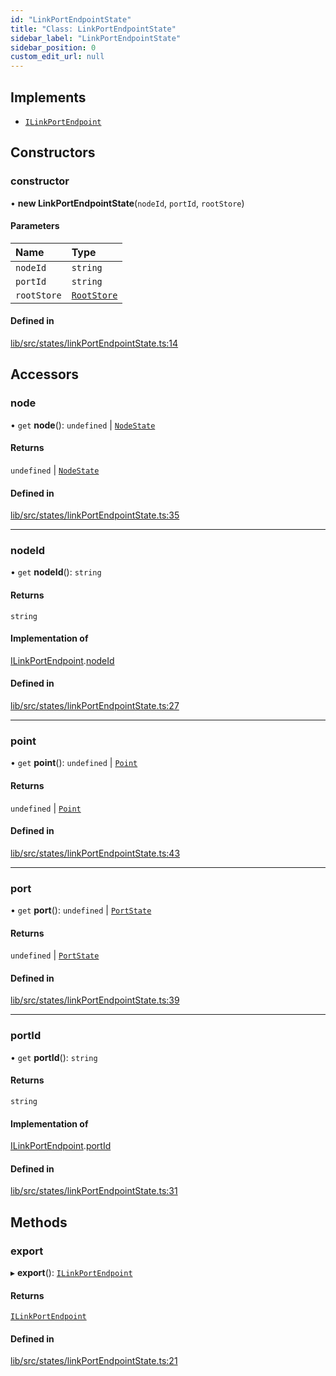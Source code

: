 ```yaml
---
id: "LinkPortEndpointState"
title: "Class: LinkPortEndpointState"
sidebar_label: "LinkPortEndpointState"
sidebar_position: 0
custom_edit_url: null
---
```


## Implements

- [`ILinkPortEndpoint`](../interfaces/ILinkPortEndpoint)

## Constructors

### constructor

• **new LinkPortEndpointState**(`nodeId`, `portId`, `rootStore`)

#### Parameters

| Name | Type |
| :------ | :------ |
| `nodeId` | `string` |
| `portId` | `string` |
| `rootStore` | [`RootStore`](RootStore) |

#### Defined in

[lib/src/states/linkPortEndpointState.ts:14](https://github.com/tokarchyn/react-easy-diagram/blob/96a8c28/lib/src/states/linkPortEndpointState.ts#L14)

## Accessors

### node

• `get` **node**(): `undefined` \| [`NodeState`](NodeState)

#### Returns

`undefined` \| [`NodeState`](NodeState)

#### Defined in

[lib/src/states/linkPortEndpointState.ts:35](https://github.com/tokarchyn/react-easy-diagram/blob/96a8c28/lib/src/states/linkPortEndpointState.ts#L35)

___

### nodeId

• `get` **nodeId**(): `string`

#### Returns

`string`

#### Implementation of

[ILinkPortEndpoint](../interfaces/ILinkPortEndpoint).[nodeId](../interfaces/ILinkPortEndpoint#nodeid)

#### Defined in

[lib/src/states/linkPortEndpointState.ts:27](https://github.com/tokarchyn/react-easy-diagram/blob/96a8c28/lib/src/states/linkPortEndpointState.ts#L27)

___

### point

• `get` **point**(): `undefined` \| [`Point`](../#point)

#### Returns

`undefined` \| [`Point`](../#point)

#### Defined in

[lib/src/states/linkPortEndpointState.ts:43](https://github.com/tokarchyn/react-easy-diagram/blob/96a8c28/lib/src/states/linkPortEndpointState.ts#L43)

___

### port

• `get` **port**(): `undefined` \| [`PortState`](PortState)

#### Returns

`undefined` \| [`PortState`](PortState)

#### Defined in

[lib/src/states/linkPortEndpointState.ts:39](https://github.com/tokarchyn/react-easy-diagram/blob/96a8c28/lib/src/states/linkPortEndpointState.ts#L39)

___

### portId

• `get` **portId**(): `string`

#### Returns

`string`

#### Implementation of

[ILinkPortEndpoint](../interfaces/ILinkPortEndpoint).[portId](../interfaces/ILinkPortEndpoint#portid)

#### Defined in

[lib/src/states/linkPortEndpointState.ts:31](https://github.com/tokarchyn/react-easy-diagram/blob/96a8c28/lib/src/states/linkPortEndpointState.ts#L31)

## Methods

### export

▸ **export**(): [`ILinkPortEndpoint`](../interfaces/ILinkPortEndpoint)

#### Returns

[`ILinkPortEndpoint`](../interfaces/ILinkPortEndpoint)

#### Defined in

[lib/src/states/linkPortEndpointState.ts:21](https://github.com/tokarchyn/react-easy-diagram/blob/96a8c28/lib/src/states/linkPortEndpointState.ts#L21)
